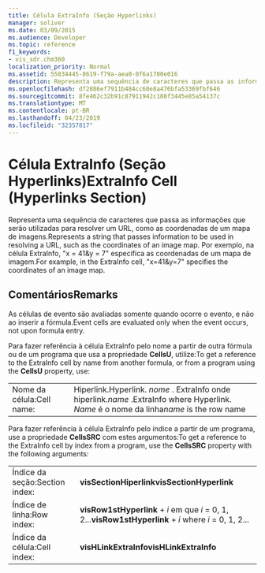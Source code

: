 ```yaml
---
title: Célula ExtraInfo (Seção Hyperlinks)
manager: soliver
ms.date: 03/09/2015
ms.audience: Developer
ms.topic: reference
f1_keywords:
- vis_sdr.chm360
localization_priority: Normal
ms.assetid: 55834445-8619-f79a-aea0-0f6a1780e016
description: Representa uma sequência de caracteres que passa as informações que serão utilizadas para resolver um URL, como as coordenadas de um mapa de imagens. Por exemplo, na célula ExtraInfo, x = 41&amp;y = 7specifies as coordenadas de um mapa de imagem.
ms.openlocfilehash: df2886ef7911b484cc60e8a476bfa53369fbf646
ms.sourcegitcommit: 8fe462c32b91c87911942c188f3445e85a54137c
ms.translationtype: MT
ms.contentlocale: pt-BR
ms.lasthandoff: 04/23/2019
ms.locfileid: "32357817"
---
```

# <a name="extrainfo-cell-hyperlinks-section"></a><span data-ttu-id="fd2a7-104">Célula ExtraInfo (Seção Hyperlinks)</span><span class="sxs-lookup"><span data-stu-id="fd2a7-104">ExtraInfo Cell (Hyperlinks Section)</span></span>

<span data-ttu-id="fd2a7-105">Representa uma sequência de caracteres que passa as informações que serão utilizadas para resolver um URL, como as coordenadas de um mapa de imagens.</span><span class="sxs-lookup"><span data-stu-id="fd2a7-105">Represents a string that passes information to be used in resolving a URL, such as the coordinates of an image map.</span></span> <span data-ttu-id="fd2a7-106">Por exemplo, na célula ExtraInfo, "x = 41&amp;y = 7" especifica as coordenadas de um mapa de imagem.</span><span class="sxs-lookup"><span data-stu-id="fd2a7-106">For example, in the ExtraInfo cell, "x=41&amp;y=7" specifies the coordinates of an image map.</span></span>
  
## <a name="remarks"></a><span data-ttu-id="fd2a7-107">Comentários</span><span class="sxs-lookup"><span data-stu-id="fd2a7-107">Remarks</span></span>

<span data-ttu-id="fd2a7-108">As células de evento são avaliadas somente quando ocorre o evento, e não ao inserir a fórmula.</span><span class="sxs-lookup"><span data-stu-id="fd2a7-108">Event cells are evaluated only when the event occurs, not upon formula entry.</span></span>
  
<span data-ttu-id="fd2a7-109">Para fazer referência à célula ExtraInfo pelo nome a partir de outra fórmula ou de um programa que usa a propriedade **CellsU**, utilize:</span><span class="sxs-lookup"><span data-stu-id="fd2a7-109">To get a reference to the ExtraInfo cell by name from another formula, or from a program using the **CellsU** property, use:</span></span> 
  
|||
|:-----|:-----|
| <span data-ttu-id="fd2a7-110">Nome da célula:</span><span class="sxs-lookup"><span data-stu-id="fd2a7-110">Cell name:</span></span>  <br/> | <span data-ttu-id="fd2a7-111">Hiperlink.</span><span class="sxs-lookup"><span data-stu-id="fd2a7-111">Hyperlink.</span></span>  <span data-ttu-id="fd2a7-112">*nome* . ExtraInfo onde hiperlink.</span><span class="sxs-lookup"><span data-stu-id="fd2a7-112">*name*  .ExtraInfo            where Hyperlink.</span></span>  <span data-ttu-id="fd2a7-113">*Name* é o nome da linha</span><span class="sxs-lookup"><span data-stu-id="fd2a7-113">*name*  is the row name</span></span>  <br/> |
   
<span data-ttu-id="fd2a7-114">Para fazer referência à célula ExtraInfo pelo índice a partir de um programa, use a propriedade **CellsSRC** com estes argumentos:</span><span class="sxs-lookup"><span data-stu-id="fd2a7-114">To get a reference to the ExtraInfo cell by index from a program, use the **CellsSRC** property with the following arguments:</span></span> 
  
|||
|:-----|:-----|
| <span data-ttu-id="fd2a7-115">Índice da seção:</span><span class="sxs-lookup"><span data-stu-id="fd2a7-115">Section index:</span></span>  <br/> |<span data-ttu-id="fd2a7-116">**visSectionHiperlink**</span><span class="sxs-lookup"><span data-stu-id="fd2a7-116">**visSectionHyperlink**</span></span> <br/> |
| <span data-ttu-id="fd2a7-117">Índice de linha:</span><span class="sxs-lookup"><span data-stu-id="fd2a7-117">Row index:</span></span>  <br/> |<span data-ttu-id="fd2a7-118">**visRow1stHyperlink** +  *i*            em que  *i*  = 0, 1, 2...</span><span class="sxs-lookup"><span data-stu-id="fd2a7-118">**visRow1stHyperlink** +  *i*            where  *i*  = 0, 1, 2...</span></span>  <br/> |
| <span data-ttu-id="fd2a7-119">Índice da célula:</span><span class="sxs-lookup"><span data-stu-id="fd2a7-119">Cell index:</span></span>  <br/> |<span data-ttu-id="fd2a7-120">**visHLinkExtraInfo**</span><span class="sxs-lookup"><span data-stu-id="fd2a7-120">**visHLinkExtraInfo**</span></span> <br/> |
   

